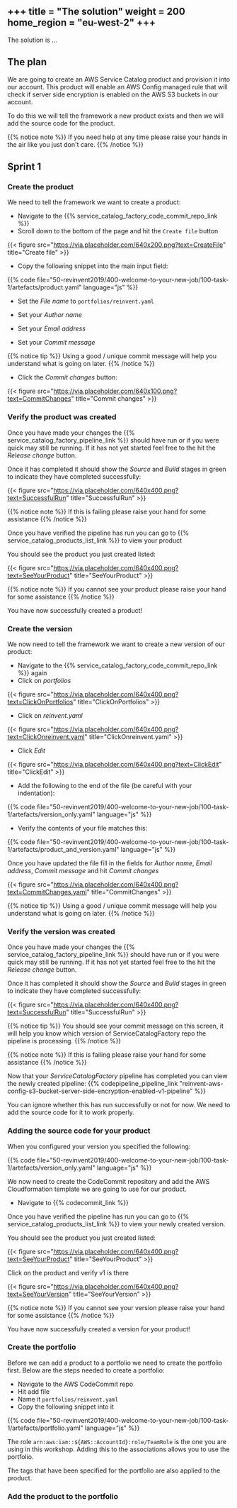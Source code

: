 +++
title = "The solution"
weight = 200
home_region = "eu-west-2"
+++
---


The solution is ...


## The plan
We are going to create an AWS Service Catalog product and provision it into our account.  This product will enable an 
AWS Config managed rule that will check if server side encryption is enabled on the AWS S3 buckets in our account.

To do this we will tell the framework a new product exists and then we will add the source code for the product.


{{% notice note %}}
If you need help at any time please raise your hands in the air like you just don't care.
{{% /notice %}}

## Sprint 1

### Create the product

We need to tell the framework we want to create a product:  

- Navigate to the {{% service_catalog_factory_code_commit_repo_link %}}  
- Scroll down to the bottom of the page and hit the `Create file` button

{{< figure src="https://via.placeholder.com/640x200.png?text=CreateFile" title="Create file" >}}

- Copy the following snippet into the main input field:

 {{% code file="50-revinvent2019/400-welcome-to-your-new-job/100-task-1/artefacts/product.yaml" language="js" %}}

- Set the *File name* to `portfolios/reinvent.yaml`

- Set your *Author name*
- Set your *Email address*
- Set your *Commit message*

{{% notice tip %}}
Using a good / unique commit message will help you understand what is going on later.
{{% /notice %}}


- Click the *Commit changes* button:

{{< figure src="https://via.placeholder.com/640x100.png?text=CommitChanges" title="Commit changes" >}}



### Verify the product was created

Once you have made your changes the {{% service_catalog_factory_pipeline_link %}} should have run or if you were quick 
may still be running.  If it has not yet started feel free to the hit the *Release change* button.

Once it has completed it should show the *Source* and *Build* stages in green to indicate they have completed 
successfully:

{{< figure src="https://via.placeholder.com/640x400.png?text=SuccessfulRun" title="SuccessfulRun" >}}

{{% notice note %}}
If this is failing please raise your hand for some assistance
{{% /notice %}}

Once you have verified the pipeline has run you can go to {{% service_catalog_products_list_link %}} to view your product

You should see the product you just created listed:

{{< figure src="https://via.placeholder.com/640x400.png?text=SeeYourProduct" title="SeeYourProduct" >}}

{{% notice note %}}
If you cannot see your product please raise your hand for some assistance
{{% /notice %}}

You have now successfully created a product!

### Create the version

We now need to tell the framework we want to create a new version of our product:  

- Navigate to the {{% service_catalog_factory_code_commit_repo_link %}} again
- Click on *portfolios*

{{< figure src="https://via.placeholder.com/640x400.png?text=ClickOnPortfolios" title="ClickOnPortfolios" >}}

- Click on *reinvent.yaml*

{{< figure src="https://via.placeholder.com/640x400.png?text=ClickOnreinvent.yaml" title="ClickOnreinvent.yaml" >}}

- Click *Edit*

{{< figure src="https://via.placeholder.com/640x400.png?text=ClickEdit" title="ClickEdit" >}}

- Add the following to the end of the file (be careful with your indentation):

 {{% code file="50-revinvent2019/400-welcome-to-your-new-job/100-task-1/artefacts/version_only.yaml" language="js" %}}
 
- Verify the contents of your file matches this:

 {{% code file="50-revinvent2019/400-welcome-to-your-new-job/100-task-1/artefacts/product_and_version.yaml" language="js" %}}

Once you have updated the file fill in the fields for *Author name*, *Email address*, *Commit message* and hit *Commit changes*

{{< figure src="https://via.placeholder.com/640x400.png?text=CommitChanges.yaml" title="CommitChanges" >}}

{{% notice tip %}}
Using a good / unique commit message will help you understand what is going on later.
{{% /notice %}}

### Verify the version was created

Once you have made your changes the {{% service_catalog_factory_pipeline_link %}} should have run or if you were quick 
may still be running.  If it has not yet started feel free to the hit the *Release change* button.

Once it has completed it should show the *Source* and *Build* stages in green to indicate they have completed 
successfully:

{{< figure src="https://via.placeholder.com/640x400.png?text=SuccessfulRun" title="SuccessfulRun" >}}

{{% notice tip %}}
You should see your commit message on this screen, it will help you know which version of ServiceCatalogFactory repo
the pipeline is processing.
{{% /notice %}}

{{% notice note %}}
If this is failing please raise your hand for some assistance
{{% /notice %}}


Now that your *ServiceCatalogFactory* pipeline has completed you can view the newly created pipeline: 
{{% codepipeline_pipeline_link "reinvent-aws-config-s3-bucket-server-side-encryption-enabled-v1-pipeline" %}}

You can ignore whether this has run successfully or not for now.  We need to add the source code for it to work properly.


### Adding the source code for your product

When you configured your version you specified the following: 

{{% code file="50-revinvent2019/400-welcome-to-your-new-job/100-task-1/artefacts/version_only.yaml" language="js" %}}

We now need to create the CodeCommit repository and add the AWS Cloudformation template we are going to use for our
product.

- Navigate to {{% codecommit_link %}}



















 

Once you have verified the pipeline has run you can go to {{% service_catalog_products_list_link %}} to view your newly
created version.

You should see the product you just created listed:

{{< figure src="https://via.placeholder.com/640x400.png?text=SeeYourProduct" title="SeeYourProduct" >}}

Click on the product and verify v1 is there

{{< figure src="https://via.placeholder.com/640x400.png?text=SeeYourVersion" title="SeeYourVersion" >}}

{{% notice note %}}
If you cannot see your version please raise your hand for some assistance
{{% /notice %}}

You have now successfully created a version for your product!
 
### Create the portfolio

Before we can add a product to a portfolio we need to create the portfolio first. Below are the steps needed to create a 
portfolio:  

- Navigate to the AWS CodeCommit repo  
- Hit add file
- Name it `portfolios/reinvent.yaml`
- Copy the following snippet into it

 {{% code file="50-revinvent2019/400-welcome-to-your-new-job/100-task-1/artefacts/portfolio.yaml" language="js" %}}

The role `arn:aws:iam::${AWS::AccountId}:role/TeamRole` is the one you are using in this workshop.  Adding this to the 
associations allows you to use the portfolio. 

The tags that have been specified for the portfolio are also applied to the product.


### Add the product to the portfolio
